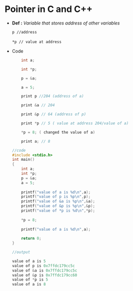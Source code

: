# Pointer in C and C++

- **Def :** _Variable that stores address of other variables_

    `p //address`

    `*p // value at address`
    ‎
- Code
    ```c
        int a;

        int *p;

        p = &a;

        a = 5;

        print p //204 (address of a)

        print &a // 204

        print &p // 64 (address of p)

        print *p // 5 ( value at address 204/value of a)

        *p = 8; ( changed the value of a)

        print a; // 8
    ```

    ```c
    //code
    #include <stdio.h>
    int main()
    {
        int a;
        int *p;
        p = &a;
        a = 5;
        
        printf("value of a is %d\n",a);
        printf("value of p is %p\n",p);
        printf("value of &a is %p\n",&a);
        printf("value of &p is %p\n",&p);
        printf("value of *p is %d\n",*p);
        
        *p = 8;
        
        printf("value of a is %d\n",a);
        
        return 0;
    }

    //output

    value of a is 5
    value of p is 0x7ffdc179cc5c
    value of &a is 0x7ffdc179cc5c
    value of &p is 0x7ffdc179cc60
    value of *p is 5
    value of a is 8
    ```
    